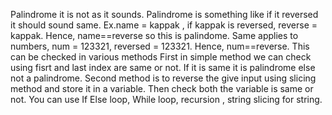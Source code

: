 Palindrome it is not as it sounds.
Palindrome is something like if it reversed it should sound same. 
Ex.name = kappak , if kappak is reversed, reverse = kappak. Hence, name==reverse so this is palindome.
Same applies to numbers, num = 123321, reversed = 123321. Hence, num==reverse.
This can be checked in various methods
First in simple method we can check using fisrt and last index are same or not. If it is same it is palindrome else not a palindrome.
Second method is to reverse the give input using slicing method and store it in a variable. Then check both the variable is same or not.
You can use If Else loop, While loop, recursion , string slicing for string.
